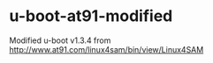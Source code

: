 # u-boot-at91-modified

Modified u-boot v1.3.4 from http://www.at91.com/linux4sam/bin/view/Linux4SAM

